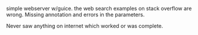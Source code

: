 simple webserver w/guice. the web search examples on stack overflow are wrong. Missing annotation and errors in the parameters. 

Never saw anything on internet which worked or was complete. 

